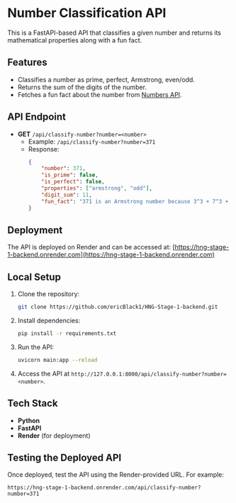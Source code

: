 # Number Classification API

This is a FastAPI-based API that classifies a given number and returns its mathematical properties along with a fun fact.

## Features
- Classifies a number as prime, perfect, Armstrong, even/odd.
- Returns the sum of the digits of the number.
- Fetches a fun fact about the number from [Numbers API](http://numbersapi.com/).

## API Endpoint
- **GET** `/api/classify-number?number=<number>`
  - Example: `/api/classify-number?number=371`
  - Response:
    ```json
    {
        "number": 371,
        "is_prime": false,
        "is_perfect": false,
        "properties": ["armstrong", "odd"],
        "digit_sum": 11,
        "fun_fact": "371 is an Armstrong number because 3^3 + 7^3 + 1^3 = 371"
    }
    ```

## Deployment
The API is deployed on Render and can be accessed at:
[https://hng-stage-1-backend.onrender.com](https://hng-stage-1-backend.onrender.com)

## Local Setup
1. Clone the repository:
   ```bash
   git clone https://github.com/ericBlack1/HNG-Stage-1-backend.git
   ```
2. Install dependencies:
   ```bash
   pip install -r requirements.txt
   ```
3. Run the API:
   ```bash
   uvicorn main:app --reload
   ```
4. Access the API at `http://127.0.0.1:8000/api/classify-number?number=<number>`.

## Tech Stack
- **Python**
- **FastAPI**
- **Render** (for deployment)

## Testing the Deployed API
Once deployed, test the API using the Render-provided URL. For example:

```
https://hng-stage-1-backend.onrender.com/api/classify-number?number=371
```
